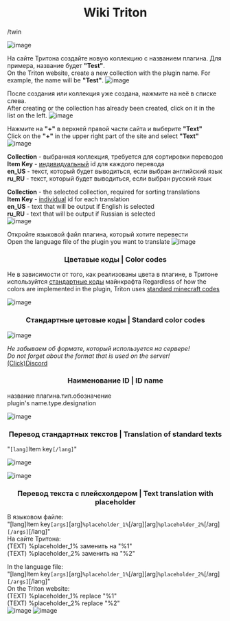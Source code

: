 <h1 align="center">Wiki Triton</h1>
/twin

![image](https://github.com/QuickFire-Corp-Tech/Triton_Wiki/assets/74217586/be2add59-f7f4-42c7-8ebd-9d1d37e72b14)

На сайте Тритона создайте новую коллекцию с названием плагина. Для примера, название будет <b>"Test"</b>.<br>
On the Triton website, create a new collection with the plugin name. For example, the name will be <b>"Test"</b>.
![image](https://github.com/QuickFire-Corp-Tech/Triton_Wiki/assets/74217586/32f0a8ef-5a55-456b-b215-9baaff2320f9)

После создания или коллекция уже создана, нажмите на неё в списке слева.<br>
After creating or the collection has already been created, click on it in the list on the left.
![image](https://github.com/QuickFire-Corp-Tech/Triton_Wiki/assets/74217586/9b47af8e-626c-4a1a-8c8d-ce2020c5a6f7)

Нажмите на <b>"+"</b> в верхней правой части сайта и выберите <b>"Text"</b><br>
Click on the <b>"+"</b> in the upper right part of the site and select <b>"Text"</b>
![image](https://github.com/QuickFire-Corp-Tech/Triton_Wiki/assets/74217586/f7ed41f1-7c47-4ed7-9ade-80c2c8b9ea63)

<b>Collection</b> - выбранная коллекция, требуется для сортировки переводов<br>
<b>Item Key</b> - <u>индивидуальный</u> id для каждого перевода<br>
<b>en_US</b> - текст, который будет выводиться, если выбран английский язык<br>
<b>ru_RU</b> - текст, который будет выводиться, если выбран русский язык<br>

<b>Collection</b> - the selected collection, required for sorting translations<br>
<b>Item Key</b> - <u>individual</u> id for each translation<br>
<b>en_US</b> - text that will be output if English is selected<br>
<b>ru_RU</b> - text that will be output if Russian is selected<br>
![image](https://github.com/QuickFire-Corp-Tech/Triton_Wiki/assets/74217586/13cf7cb8-265d-4d90-af72-3fd93fed77d2)

Откройте языковой файл плагина, который хотите перевести<br>
Open the language file of the plugin you want to translate
![image](https://github.com/QuickFire-Corp-Tech/Triton_Wiki/assets/74217586/0b3a8991-3d4f-4194-86cc-ef1d14aca33e)

<h3 align="center">Цветавые коды | Color codes</h3>
Не в зависимости от того, как реализованы цвета в плагине, в Тритоне используйтся <u>стандартные коды</u> майнкрафта
Regardless of how the colors are implemented in the plugin, Triton uses <u>standard minecraft codes</u>

![image](https://github.com/QuickFire-Corp-Tech/Triton_Wiki/assets/74217586/9080577c-5952-48a8-af6a-75ac72d14559)


<h3 align="center">Стандартные цетовые коды | Standard color codes</h3>

![image](https://github.com/QuickFire-Corp-Tech/Triton_Wiki/assets/74217586/f2af7e12-e7e3-4c67-9457-47b56e83680a)

<i>Не забываем об формате, который используется на сервере!</i><br>
<i>Do not forget about the format that is used on the server!</i><br>
[(Click)Discord](https://discord.com/channels/428917730868199425/1115242166986473483")

<h3 align="center">Наименование ID | ID name</h3>
название плагина.тип.обозначение<br>
plugin's name.type.designation<br>

![image](https://github.com/QuickFire-Corp-Tech/Triton_Wiki/assets/74217586/8a702b49-13cb-4d74-999a-1e3537ca6610)


<h3 align="center">Перевод стандартных текстов | Translation of standard texts</h3>

"`[lang]`Item key`[/lang]`"

![image](https://github.com/QuickFire-Corp-Tech/Triton_Wiki/assets/74217586/b47cf261-bb54-4a96-a9b5-06b502bd9625)

![image](https://github.com/QuickFire-Corp-Tech/Triton_Wiki/assets/74217586/8a702b49-13cb-4d74-999a-1e3537ca6610)

<h3 align="center">Перевод текста с плейсхолдером | Text translation with placeholder</h3>

В языковом файле:<br>
"[lang]Item key`[args]`[arg]`%placeholder_1%`[/arg][arg]`%placeholder_2%`[/arg]`[/args]`[/lang]"</b><br>
На сайте Тритона:<br>
(TEXT) %placeholder_1% заменить на "%1"<br>
(TEXT) %placeholder_2% заменить на "%2"<br>

In the language file:<br>
"[lang]Item key`[args]`[arg]`%placeholder_1%`[/arg][arg]`%placeholder_2%`[/arg]`[/args]`[/lang]"</b><br>
On the Triton website:<br>
(TEXT) %placeholder_1% replace "%1"<br>
(TEXT) %placeholder_2% replace "%2"<br>
![image](https://github.com/QuickFire-Corp-Tech/Triton_Wiki/assets/74217586/4056617a-d042-49a5-9fa0-9cd84460283a)
![image](https://github.com/QuickFire-Corp-Tech/Triton_Wiki/assets/74217586/91f2b95b-7b50-4635-9e13-2835cb8110a1)










